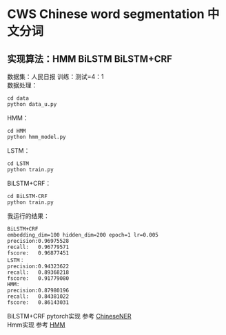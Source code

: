 # CWS Chinese word segmentation 中文分词 
## 实现算法：HMM BiLSTM BiLSTM+CRF
数据集：人民日报 训练：测试=4：1 <br>
数据处理：<br>
```
cd data
python data_u.py
```
HMM：<br>
```
cd HMM
python hmm_model.py
```
LSTM：<br>
```
cd LSTM
python train.py
```
BiLSTM+CRF：<br>
```
cd BiLSTM-CRF
python train.py
```
我运行的结果：<br>
```
BiLSTM+CRF
embedding_dim=100 hidden_dim=200 epoch=1 lr=0.005
precision:0.96975528
recall:   0.96779571
fscore:   0.96877451
LSTM：
precision:0.94323622
recall:   0.89368218
fscore:   0.91779080
HMM:
precision:0.87980196
recall:   0.84381022
fscore:   0.86143031
```
BiLSTM+CRF pytorch实现 参考 [ChineseNER](https://github.com/buppt/ChineseNER)<br>
Hmm实现 参考 [HMM](https://github.com/ldanduo/HMM)<br>

